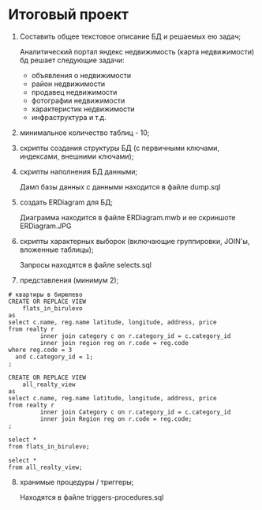 # Итоговый проект

1) Составить общее текстовое описание БД и решаемых ею задач;

    Аналитический портал яндекс недвижимость (карта недвижимости) бд решает следующие задачи:

      - объявления о недвижимости
      - район недвижимости
      - продавец недвижимости
      - фотографии недвижимости
      - характеристик недвижимости
      - инфраструктура и т.д.

2) минимальное количество таблиц - 10;
3) скрипты создания структуры БД (с первичными ключами, индексами, внешними ключами);
5) скрипты наполнения БД данными;

    Дамп базы данных с данными находится в файле dump.sql

4) создать ERDiagram для БД;

    Диаграмма находится в файле ERDiagram.mwb и ее скриншоте ERDiagram.JPG

6) скрипты характерных выборок (включающие группировки, JOIN'ы, вложенные таблицы);

    Запросы находятся в файле selects.sql

7) представления (минимум 2);

````
# квартиры в бирюлево
CREATE OR REPLACE VIEW
    flats_in_birulevo
as
select c.name, reg.name latitude, longitude, address, price
from realty r
         inner join category c on r.category_id = c.category_id
         inner join region reg on r.code = reg.code
where reg.code = 3
  and c.category_id = 1;
;

CREATE OR REPLACE VIEW
    all_realty_view
as
select c.name, reg.name latitude, longitude, address, price
from realty r
         inner join Category c on r.category_id = c.category_id
         inner join Region reg on r.code = reg.code;
;

select *
from flats_in_birulevo;

select *
from all_realty_view;
````

8) хранимые процедуры / триггеры;

    Находятся в файле triggers-procedures.sql

